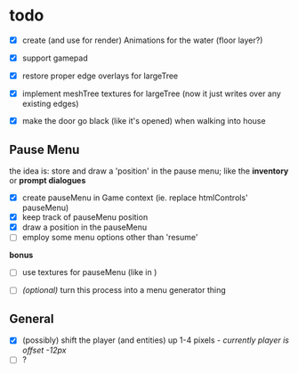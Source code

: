 # todo
- [x] create (and use for render) Animations for the water (floor layer?)
- [x] support gamepad
- [x] restore proper edge overlays for largeTree
- [x] implement meshTree textures for largeTree (now it just writes over any existing edges)
- [x] make the door go black (like it's opened) when walking into house


## Pause Menu
the idea is: store and draw a 'position' in the pause menu; like the **inventory** or **prompt dialogues**

- [x] create pauseMenu in Game context (ie. replace htmlControls' pauseMenu)
- [x] keep track of pauseMenu position
- [x] draw a position in the pauseMenu
- [ ] employ some menu options other than 'resume'

**bonus**
- [ ] use textures for pauseMenu (like in )
- [ ] *(optional)* turn this process into a menu generator thing


## General
- [x] (possibly) shift the player (and entities) up 1-4 pixels - *currently player is offset -12px*
- [ ] ?
